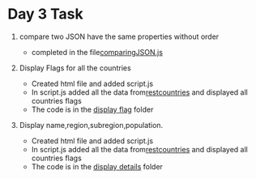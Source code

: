 # Day 3 Task
1. compare two JSON have the same properties without order
    * completed in the file[comparingJSON.js](./comparingJSON.js)
  
2. Display Flags for all the countries
  
    * Created html file and added script.js
    * In script.js added all the data from[restcountries](https://restcountries.com/v3.1/all) and displayed all countries flags
    * The code is in the [display flag](./display%20flags/) folder
3. Display name,region,subregion,population.
    * Created html file and added script.js
    * In script.js added all the data from[restcountries](https://restcountries.com/v3.1/all) and displayed all countries flags
    * The code is in the [display details](./display%20details/) folder